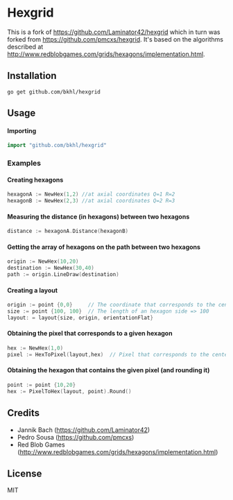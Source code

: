 # Hexgrid

This is a fork of <https://github.com/Laminator42/hexgrid> which in turn was
forked from <https://github.com/pmcxs/hexgrid>. It's based on the algorithms
described at <http://www.redblobgames.com/grids/hexagons/implementation.html>.

## Installation

    go get github.com/bkhl/hexgrid

## Usage

#### Importing

```go
import "github.com/bkhl/hexgrid"
```

### Examples

#### Creating hexagons

```go
hexagonA := NewHex(1,2) //at axial coordinates Q=1 R=2
hexagonB := NewHex(2,3) //at axial coordinates Q=2 R=3
```

#### Measuring the distance (in hexagons) between two hexagons

```go
distance := hexagonA.Distance(hexagonB)
```

#### Getting the array of hexagons on the path between two hexagons

```go
origin := NewHex(10,20)
destination := NewHex(30,40)
path := origin.LineDraw(destination)
```

#### Creating a layout

```go
origin := point {0,0}     // The coordinate that corresponds to the center of hexagon 0,0
size := point {100, 100}  // The length of an hexagon side => 100
layout: = layout{size, origin, orientationFlat}
```

#### Obtaining the pixel that corresponds to a given hexagon

```go
hex := NewHex(1,0)
pixel := HexToPixel(layout,hex)  // Pixel that corresponds to the center of hex 1,0 (in the given layout)
```

#### Obtaining the hexagon that contains the given pixel (and rounding it)

```go
point := point {10,20}
hex := PixelToHex(layout, point).Round()
```

## Credits

* Jannik Bach (<https://github.com/Laminator42>)
* Pedro Sousa (<https://github.com/pmcxs>)
* Red Blob Games (<http://www.redblobgames.com/grids/hexagons/implementation.html>)

## License

MIT

